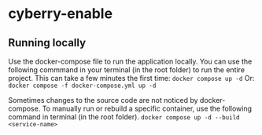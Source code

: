 # cyberry-enable

## Running locally
Use the docker-compose file to run the application locally. You can use the following commmand in your terminal (in the root folder) to run the entire project. This can take a few minutes the first time:
```docker compose up -d```
Or:
```docker compose -f docker-compose.yml up -d```

Sometimes changes to the source code are not noticed by docker-compose. To manually run or rebuild a specific container, use the following command in terminal (in the root folder).
```docker compose up -d --build <service-name>```